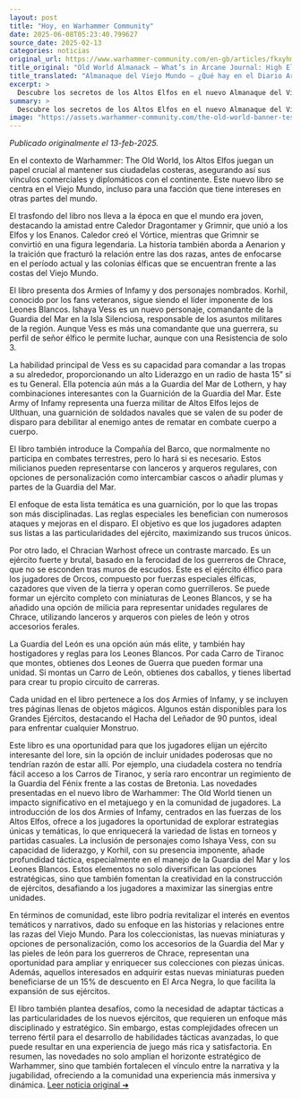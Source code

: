 ```yaml
---
layout: post
title: "Hoy, en Warhammer Community"
date: 2025-06-08T05:23:40.799627
source_date: 2025-02-13
categories: noticias
original_url: https://www.warhammer-community.com/en-gb/articles/fkxyhmsz/old-world-almanack-whats-in-arcane-journal-high-elf-realms/
title_original: "Old World Almanack – What’s in Arcane Journal: High Elf Realms? - Warhammer Community"
title_translated: "Almanaque del Viejo Mundo – ¿Qué hay en el Diario Arcano: Reinos de los Altos Elfos? - Comunidad Warhammer"
excerpt: >
  Descubre los secretos de los Altos Elfos en el nuevo Almanaque del Viejo Mundo, donde se revela cómo esta facción mantiene sus fortalezas costeras para asegurar sus vínculos comerciales y diplomáticos. En esta segunda entrevista con el equipo de desarrollo, exploramos las estrategias en el campo de batalla, destacando personajes icónicos como Korhil y la nueva comandante Ishaya Vess. Con un enfoque en la narrativa y la estrategia, el libro ofrece una visión detallada de las fuerzas élficas lejos de Ulthuan, presentando emocionantes combinaciones de unidades y reglas especiales que prometen enriquecer tus partidas de Warhammer. ¡No te pierdas esta oportunidad de sumergirte en el fascinante mundo de los Altos Elfos!
summary: >
  Descubre los secretos de los Altos Elfos en el nuevo Almanaque del Viejo Mundo, donde se revela cómo esta facción mantiene sus fortalezas costeras para asegurar sus vínculos comerciales y diplomáticos. En esta segunda entrevista con el equipo de desarrollo, exploramos las estrategias en el campo de batalla, destacando personajes icónicos como Korhil y la nueva comandante Ishaya Vess. Con un enfoque en la narrativa y la estrategia, el libro ofrece una visión detallada de las fuerzas élficas lejos de Ulthuan, presentando emocionantes combinaciones de unidades y reglas especiales que prometen enriquecer tus partidas de Warhammer. ¡No te pierdas esta oportunidad de sumergirte en el fascinante mundo de los Altos Elfos!
image: "https://assets.warhammer-community.com/the-old-world-banner-test.jpg"
---
```


*Publicado originalmente el 13-feb-2025.*

En el contexto de Warhammer: The Old World, los Altos Elfos juegan un papel crucial al mantener sus ciudadelas costeras, asegurando así sus vínculos comerciales y diplomáticos con el continente. Este nuevo libro se centra en el Viejo Mundo, incluso para una facción que tiene intereses en otras partes del mundo.

El trasfondo del libro nos lleva a la época en que el mundo era joven, destacando la amistad entre Caledor Dragontamer y Grimnir, que unió a los Elfos y los Enanos. Caledor creó el Vórtice, mientras que Grimnir se convirtió en una figura legendaria. La historia también aborda a Aenarion y la traición que fracturó la relación entre las dos razas, antes de enfocarse en el período actual y las colonias élficas que se encuentran frente a las costas del Viejo Mundo.

El libro presenta dos Armies of Infamy y dos personajes nombrados. Korhil, conocido por los fans veteranos, sigue siendo el líder imponente de los Leones Blancos. Ishaya Vess es un nuevo personaje, comandante de la Guardia del Mar en la Isla Silenciosa, responsable de los asuntos militares de la región. Aunque Vess es más una comandante que una guerrera, su perfil de señor élfico le permite luchar, aunque con una Resistencia de solo 3.

La habilidad principal de Vess es su capacidad para comandar a las tropas a su alrededor, proporcionando un alto Liderazgo en un radio de hasta 15” si es tu General. Ella potencia aún más a la Guardia del Mar de Lothern, y hay combinaciones interesantes con la Guarnición de la Guardia del Mar. Este Army of Infamy representa una fuerza militar de Altos Elfos lejos de Ulthuan, una guarnición de soldados navales que se valen de su poder de disparo para debilitar al enemigo antes de rematar en combate cuerpo a cuerpo.

El libro también introduce la Compañía del Barco, que normalmente no participa en combates terrestres, pero lo hará si es necesario. Estos milicianos pueden representarse con lanceros y arqueros regulares, con opciones de personalización como intercambiar cascos o añadir plumas y partes de la Guardia del Mar.

El enfoque de esta lista temática es una guarnición, por lo que las tropas son más disciplinadas. Las reglas especiales les benefician con numerosos ataques y mejoras en el disparo. El objetivo es que los jugadores adapten sus listas a las particularidades del ejército, maximizando sus trucos únicos.

Por otro lado, el Chracian Warhost ofrece un contraste marcado. Es un ejército fuerte y brutal, basado en la ferocidad de los guerreros de Chrace, que no se esconden tras muros de escudos. Este es el ejército élfico para los jugadores de Orcos, compuesto por fuerzas especiales élficas, cazadores que viven de la tierra y operan como guerrilleros. Se puede formar un ejército completo con miniaturas de Leones Blancos, y se ha añadido una opción de milicia para representar unidades regulares de Chrace, utilizando lanceros y arqueros con pieles de león y otros accesorios ferales.

La Guardia del León es una opción aún más elite, y también hay hostigadores y reglas para los Leones Blancos. Por cada Carro de Tiranoc que montes, obtienes dos Leones de Guerra que pueden formar una unidad. Si montas un Carro de León, obtienes dos caballos, y tienes libertad para crear tu propio circuito de carreras.

Cada unidad en el libro pertenece a los dos Armies of Infamy, y se incluyen tres páginas llenas de objetos mágicos. Algunos están disponibles para los Grandes Ejércitos, destacando el Hacha del Leñador de 90 puntos, ideal para enfrentar cualquier Monstruo.

Este libro es una oportunidad para que los jugadores elijan un ejército interesante del lore, sin la opción de incluir unidades poderosas que no tendrían razón de estar allí. Por ejemplo, una ciudadela costera no tendría fácil acceso a los Carros de Tiranoc, y sería raro encontrar un regimiento de la Guardia del Fénix frente a las costas de Bretonia.
Las novedades presentadas en el nuevo libro de Warhammer: The Old World tienen un impacto significativo en el metajuego y en la comunidad de jugadores. La introducción de los dos Armies of Infamy, centrados en las fuerzas de los Altos Elfos, ofrece a los jugadores la oportunidad de explorar estrategias únicas y temáticas, lo que enriquecerá la variedad de listas en torneos y partidas casuales. La inclusión de personajes como Ishaya Vess, con su capacidad de liderazgo, y Korhil, con su presencia imponente, añade profundidad táctica, especialmente en el manejo de la Guardia del Mar y los Leones Blancos. Estos elementos no solo diversifican las opciones estratégicas, sino que también fomentan la creatividad en la construcción de ejércitos, desafiando a los jugadores a maximizar las sinergias entre unidades.

En términos de comunidad, este libro podría revitalizar el interés en eventos temáticos y narrativos, dado su enfoque en las historias y relaciones entre las razas del Viejo Mundo. Para los coleccionistas, las nuevas miniaturas y opciones de personalización, como los accesorios de la Guardia del Mar y las pieles de león para los guerreros de Chrace, representan una oportunidad para ampliar y enriquecer sus colecciones con piezas únicas. Además, aquellos interesados en adquirir estas nuevas miniaturas pueden beneficiarse de un 15% de descuento en El Arca Negra, lo que facilita la expansión de sus ejércitos.

El libro también plantea desafíos, como la necesidad de adaptar tácticas a las particularidades de los nuevos ejércitos, que requieren un enfoque más disciplinado y estratégico. Sin embargo, estas complejidades ofrecen un terreno fértil para el desarrollo de habilidades tácticas avanzadas, lo que puede resultar en una experiencia de juego más rica y satisfactoria. En resumen, las novedades no solo amplían el horizonte estratégico de Warhammer, sino que también fortalecen el vínculo entre la narrativa y la jugabilidad, ofreciendo a la comunidad una experiencia más inmersiva y dinámica.
[Leer noticia original ➜](https://www.warhammer-community.com/en-gb/articles/fkxyhmsz/old-world-almanack-whats-in-arcane-journal-high-elf-realms/)
